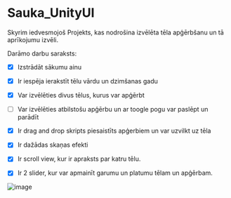 # Sauka_UnityUI

Skyrim iedvesmojoš Projekts, kas nodrošina izvēlēta tēla apģērbšanu un tā aprīkojumu izvēli.

Darāmo darbu saraksts:

- [x] Izstrādāt sākumu ainu

- [x] Ir iespēja ierakstīt tēlu vārdu un dzimšanas gadu

- [x] Var izvēlēties divus tēlus, kurus var apģērbt

- [ ] Var izvēlēties atbilstošu apģērbu un ar toogle pogu var paslēpt un parādīt

- [x] Ir drag and drop skripts piesaistīts apģerbiem un var uzvilkt uz tēla

- [x] Ir dažādas skaņas efekti

- [x] Ir scroll view, kur ir apraksts par katru tēlu.

- [x] Ir 2 slider, kur var apmainīt garumu un platumu tēlam un apģērbam.

![image](https://github.com/user-attachments/assets/4ec999af-4033-4def-a3dc-65ad20d128e8)

